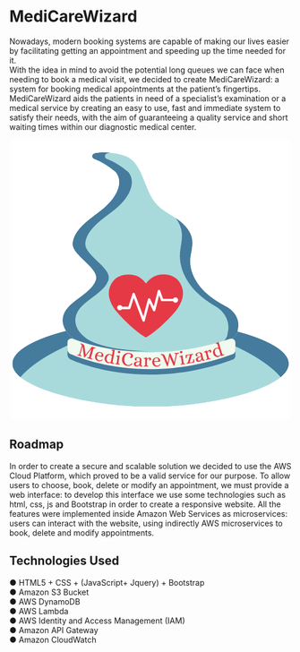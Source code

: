 # **MediCareWizard**

Nowadays, modern booking systems are capable of making our lives easier by
facilitating getting an appointment and speeding up the time needed for it.<br>
With the idea in mind to avoid the potential long queues we can face when needing
to book a medical visit, we decided to create MediCareWizard: a system for booking
medical appointments at the patient’s fingertips.<br>
MediCareWizard aids the patients in need of a specialist’s examination or a medical
service by creating an easy to use, fast and immediate system to satisfy their needs,
with the aim of guaranteeing a quality service and short waiting times within our
diagnostic medical center.
<center><img src="logo.png" width="500"/></center>

## **Roadmap**

In order to create a secure and scalable solution we decided to use the AWS Cloud
Platform, which proved to be a valid service for our purpose.
To allow users to choose, book, delete or modify an appointment, we must provide a
web interface: to develop this interface we use some technologies such as html, css, js
and Bootstrap in order to create a responsive website.
All the features were implemented inside Amazon Web Services as microservices:
users can interact with the website, using indirectly AWS microservices to book,
delete and modify appointments.

## **Technologies Used**
● HTML5 + CSS + (JavaScript+ Jquery) + Bootstrap <br>
● Amazon S3 Bucket<br>
● AWS DynamoDB<br>
● AWS Lambda<br>
● AWS Identity and Access Management (IAM)<br>
● Amazon API Gateway<br>
● Amazon CloudWatch<br>
